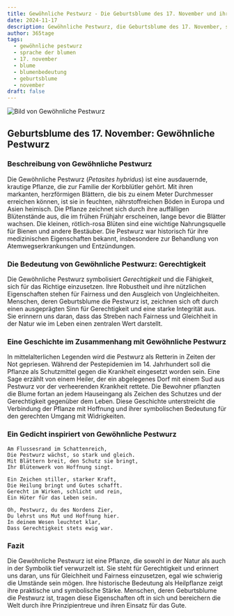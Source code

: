 ```yaml
---
title: Gewöhnliche Pestwurz - Die Geburtsblume des 17. November und ihre Bedeutung
date: 2024-11-17
description: Gewöhnliche Pestwurz, die Geburtsblume des 17. November, symbolisiert Gerechtigkeit. Erfahre mehr über ihre Geschichte, Bedeutung und Symbolik in der Sprache der Blumen.
author: 365tage
tags:
  - gewöhnliche pestwurz
  - sprache der blumen
  - 17. november
  - blume
  - blumenbedeutung
  - geburtsblume
  - november
draft: false
---
```


![Bild von Gewöhnliche Pestwurz](https://cdn.pixabay.com/photo/2015/09/24/17/19/hunt-955953_1280.jpg#center)


## Geburtsblume des 17. November: Gewöhnliche Pestwurz

### Beschreibung von Gewöhnliche Pestwurz

Die Gewöhnliche Pestwurz (_Petasites hybridus_) ist eine ausdauernde, krautige Pflanze, die zur Familie der Korbblütler gehört. Mit ihren markanten, herzförmigen Blättern, die bis zu einem Meter Durchmesser erreichen können, ist sie in feuchten, nährstoffreichen Böden in Europa und Asien heimisch. Die Pflanze zeichnet sich durch ihre auffälligen Blütenstände aus, die im frühen Frühjahr erscheinen, lange bevor die Blätter wachsen. Die kleinen, rötlich-rosa Blüten sind eine wichtige Nahrungsquelle für Bienen und andere Bestäuber. Die Pestwurz war historisch für ihre medizinischen Eigenschaften bekannt, insbesondere zur Behandlung von Atemwegserkrankungen und Entzündungen.

### Die Bedeutung von Gewöhnliche Pestwurz: Gerechtigkeit

Die Gewöhnliche Pestwurz symbolisiert _Gerechtigkeit_ und die Fähigkeit, sich für das Richtige einzusetzen. Ihre Robustheit und ihre nützlichen Eigenschaften stehen für Fairness und den Ausgleich von Ungleichheiten. Menschen, deren Geburtsblume die Pestwurz ist, zeichnen sich oft durch einen ausgeprägten Sinn für Gerechtigkeit und eine starke Integrität aus. Sie erinnern uns daran, dass das Streben nach Fairness und Gleichheit in der Natur wie im Leben einen zentralen Wert darstellt.

### Eine Geschichte im Zusammenhang mit Gewöhnliche Pestwurz

In mittelalterlichen Legenden wird die Pestwurz als Retterin in Zeiten der Not gepriesen. Während der Pestepidemien im 14. Jahrhundert soll die Pflanze als Schutzmittel gegen die Krankheit eingesetzt worden sein. Eine Sage erzählt von einem Heiler, der ein abgelegenes Dorf mit einem Sud aus Pestwurz vor der verheerenden Krankheit rettete. Die Bewohner pflanzten die Blume fortan an jedem Hauseingang als Zeichen des Schutzes und der Gerechtigkeit gegenüber dem Leben. Diese Geschichte unterstreicht die Verbindung der Pflanze mit Hoffnung und ihrer symbolischen Bedeutung für den gerechten Umgang mit Widrigkeiten.

### Ein Gedicht inspiriert von Gewöhnliche Pestwurz

```
Am Flussesrand im Schattenreich,  
Die Pestwurz wächst, so stark und gleich.  
Mit Blättern breit, den Schutz sie bringt,  
Ihr Blütenwerk von Hoffnung singt.  

Ein Zeichen stiller, starker Kraft,  
Die Heilung bringt und Gutes schafft.  
Gerecht im Wirken, schlicht und rein,  
Ein Hüter für das Leben sein.  

Oh, Pestwurz, du des Nordens Zier,  
Du lehrst uns Mut und Hoffnung hier.  
In deinem Wesen leuchtet klar,  
Dass Gerechtigkeit stets ewig war.  
```

### Fazit

Die Gewöhnliche Pestwurz ist eine Pflanze, die sowohl in der Natur als auch in der Symbolik tief verwurzelt ist. Sie steht für Gerechtigkeit und erinnert uns daran, uns für Gleichheit und Fairness einzusetzen, egal wie schwierig die Umstände sein mögen. Ihre historische Bedeutung als Heilpflanze zeigt ihre praktische und symbolische Stärke. Menschen, deren Geburtsblume die Pestwurz ist, tragen diese Eigenschaften oft in sich und bereichern die Welt durch ihre Prinzipientreue und ihren Einsatz für das Gute.